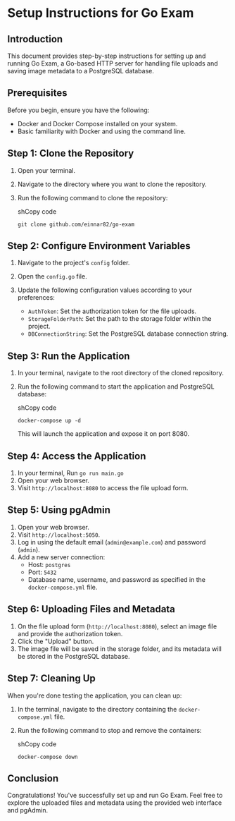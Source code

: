 # Setup Instructions for Go Exam

## Introduction

This document provides step-by-step instructions for setting up and running Go Exam, a Go-based HTTP server for handling file uploads and saving image metadata to a PostgreSQL database.

## Prerequisites

Before you begin, ensure you have the following:

-   Docker and Docker Compose installed on your system.
-   Basic familiarity with Docker and using the command line.

## Step 1: Clone the Repository

1.  Open your terminal.
    
2.  Navigate to the directory where you want to clone the repository.
    
3.  Run the following command to clone the repository:
    
    shCopy code
    
    `git clone github.com/einnar82/go-exam` 
    

## Step 2: Configure Environment Variables

1.  Navigate to the project's `config` folder.
    
2.  Open the `config.go` file.
    
3.  Update the following configuration values according to your preferences:
    
    -   `AuthToken`: Set the authorization token for the file uploads.
    -   `StorageFolderPath`: Set the path to the storage folder within the project.
    -   `DBConnectionString`: Set the PostgreSQL database connection string.

## Step 3: Run the Application

1.  In your terminal, navigate to the root directory of the cloned repository.
    
2.  Run the following command to start the application and PostgreSQL database:
    
    shCopy code
    
    `docker-compose up -d` 
    
    This will launch the application and expose it on port 8080.
    

## Step 4: Access the Application

1.  In your terminal, Run `go run main.go`
2.  Open your web browser.
3.  Visit `http://localhost:8080` to access the file upload form.

## Step 5: Using pgAdmin

1.  Open your web browser.
2.  Visit `http://localhost:5050`.
3.  Log in using the default email (`admin@example.com`) and password (`admin`).
4.  Add a new server connection:
    -   Host: `postgres`
    -   Port: `5432`
    -   Database name, username, and password as specified in the `docker-compose.yml` file.

## Step 6: Uploading Files and Metadata

1.  On the file upload form (`http://localhost:8080`), select an image file and provide the authorization token.
2.  Click the "Upload" button.
3.  The image file will be saved in the storage folder, and its metadata will be stored in the PostgreSQL database.

## Step 7: Cleaning Up

When you're done testing the application, you can clean up:

1.  In the terminal, navigate to the directory containing the `docker-compose.yml` file.
    
2.  Run the following command to stop and remove the containers:
    
    shCopy code
    
    `docker-compose down` 
    

## Conclusion

Congratulations! You've successfully set up and run Go Exam. Feel free to explore the uploaded files and metadata using the provided web interface and pgAdmin.
